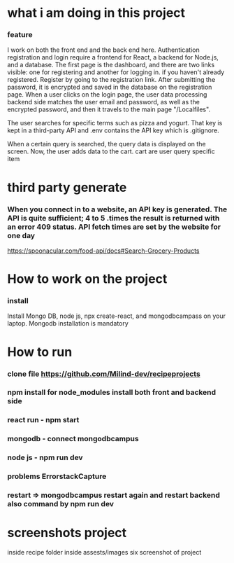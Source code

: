 # what i am doing in this project
### feature

I work on both the front end and the back end here. Authentication registration and login require a frontend for React, a backend for Node.js, and a database.
The first page is the dashboard, and there are two links visible: one for registering and another for logging in. if you haven't already registered. Register by going to the registration link.
After submitting the password, it is encrypted and saved in the database on the registration page. When a user clicks on the login page, the user data processing backend side matches the user email and password, as well as the encrypted password, and then it travels to the main page "/Localfiles".

The user searches for specific terms such as pizza and yogurt. That key is kept in a third-party API and .env contains the API key which is  .gitignore.

When a certain query is searched, the query data is displayed on the screen. Now, the user adds data to the cart. cart are user query specific item

# third party generate
 ### When you connect in to a website, an API key is generated. The API is quite sufficient; 4 to 5 .times the result is returned with an error 409 status. API fetch times are set by the website for one day 
 https://spoonacular.com/food-api/docs#Search-Grocery-Products
 
# How to work on the project
### install 
Install Mongo DB, node js, npx create-react, and mongodbcampass on your laptop.
Mongodb installation is mandatory


# How to run 
### clone file https://github.com/Milind-dev/recipeprojects
### npm install for node_modules install both front and backend side
### react run - npm start
### mongodb - connect mongodbcampus
### node js -  npm run dev

### problems ErrorstackCapture
### restart =>  mongodbcampus  restart again and restart backend also command by npm run dev

# screenshots project 
inside recipe folder inside assests/images  six screenshot of project
